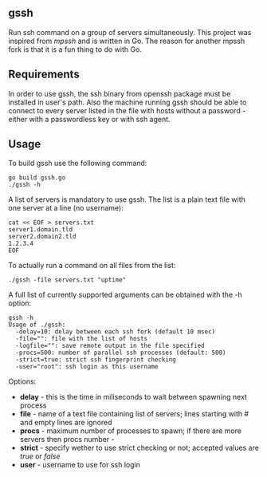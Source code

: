 gssh
----

Run ssh command on a group of servers simultaneously.
This project was inspired from *mpssh* and is written in Go. The reason for another mpssh fork is that it is a fun thing to do with Go.


Requirements
------------

In order to use gssh, the ssh binary from openssh package must be installed in user's path.
Also the machine running gssh should be able to connect to every server listed in the file with hosts without a password - either with a passwordless key or with ssh agent. 


Usage
-----

To build gssh use the following command:

	go build gssh.go
	./gssh -h


A list of servers is mandatory to use gssh. The list is a plain text file with one server at a line (no username):

	cat << EOF > servers.txt
	server1.domain.tld
	server2.domain2.tld
	1.2.3.4
	EOF


To actually run a command on all files from the list:

	./gssh -file servers.txt "uptime"
	


A full list of currently supported arguments can be obtained with the -h option:

	gssh -h
	Usage of ./gssh:
	  -delay=10: delay between each ssh fork (default 10 msec)
	  -file="": file with the list of hosts
	  -logfile="": save remote output in the file specified
	  -procs=500: number of parallel ssh processes (default: 500)
	  -strict=true: strict ssh fingerprint checking
	  -user="root": ssh login as this username

Options:

  * **delay** - this is the time in miliseconds to wait between spawning next process
  * **file** - name of a text file containing list of servers; lines starting with # and empty lines are ignored
  * **procs** - maximum number of processes to spawn; if there are more servers then procs number - 
  * **strict** - specify wether to use strict checking or not; accepted values are *true* or *false*
  * **user** - username to use for ssh login

